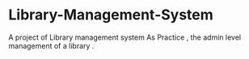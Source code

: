 # Library-Management-System
A project of Library management system As Practice , the admin level management of a library .
